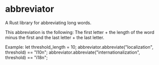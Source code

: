 # abbreviator
A Rust library for abbreviating long words.

This abbreviation is the following: The first letter + the length of the word minus the first and the last letter + the last letter.

Example:
let threshold_length = 10;
abbreviator.abbreviate("localization", threshold) == "l10n";
abbreviator.abbreviate("internationalization", threshold) == "i18n";
